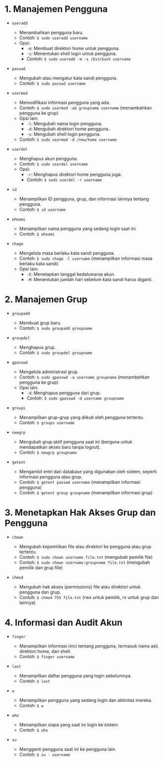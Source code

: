 # **1. Manajemen Pengguna**
- `useradd`  
   - Menambahkan pengguna baru.
   - Contoh: `$ sudo useradd username`
   - Opsi: 
     - `-m`: Membuat direktori home untuk pengguna.
     - `-s`: Menentukan shell login untuk pengguna.
     - Contoh: `$ sudo useradd -m -s /bin/bash username`

- `passwd`  
   - Mengubah atau mengatur kata sandi pengguna.
   - Contoh: `$ sudo passwd username`

- `usermod`  
   - Memodifikasi informasi pengguna yang ada.
   - Contoh: `$ sudo usermod -aG groupname username` (menambahkan pengguna ke grup)
   - Opsi lain:
     - `-l`: Mengubah nama login pengguna.
     - `-d`: Mengubah direktori home pengguna.
     - `-s`: Mengubah shell login pengguna.
   - Contoh: `$ sudo usermod -d /new/home username`

- `userdel`  
   - Menghapus akun pengguna.
   - Contoh: `$ sudo userdel username`
   - Opsi: 
     - `-r`: Menghapus direktori home pengguna juga.
     - Contoh: `$ sudo userdel -r username`

- `id`  
   - Menampilkan ID pengguna, grup, dan informasi lainnya tentang pengguna.
   - Contoh: `$ id username`

- `whoami`  
   - Menampilkan nama pengguna yang sedang login saat ini.
   - Contoh: `$ whoami`

- `chage`  
   - Mengelola masa berlaku kata sandi pengguna.
   - Contoh: `$ sudo chage -l username` (menampilkan informasi masa berlaku kata sandi)
   - Opsi lain:
     - `-E`: Menetapkan tanggal kedaluwarsa akun.
     - `-M`: Menentukan jumlah hari sebelum kata sandi harus diganti.

# **2. Manajemen Grup**
- `groupadd`  
   - Membuat grup baru.
   - Contoh: `$ sudo groupadd groupname`

- `groupdel`  
   - Menghapus grup.
   - Contoh: `$ sudo groupdel groupname`

- `gpasswd`  
   - Mengelola administrasi grup.
   - Contoh: `$ sudo gpasswd -a username groupname` (menambahkan pengguna ke grup)
   - Opsi lain:
     - `-d`: Menghapus pengguna dari grup.
     - Contoh: `$ sudo gpasswd -d username groupname`

- `groups`  
   - Menampilkan grup-grup yang diikuti oleh pengguna tertentu.
   - Contoh: `$ groups username`

- `newgrp`  
   - Mengubah grup aktif pengguna saat ini (berguna untuk mendapatkan akses baru tanpa logout).
   - Contoh: `$ newgrp groupname`

- `getent`  
   - Mengambil entri dari database yang digunakan oleh sistem, seperti informasi pengguna atau grup.
   - Contoh: `$ getent passwd username` (menampilkan informasi pengguna)
   - Contoh: `$ getent group groupname` (menampilkan informasi grup)

# **3. Menetapkan Hak Akses Grup dan Pengguna**
- `chown`  
   - Mengubah kepemilikan file atau direktori ke pengguna atau grup tertentu.
   - Contoh: `$ sudo chown username file.txt` (mengubah pemilik file)
   - Contoh: `$ sudo chown username:groupname file.txt` (mengubah pemilik dan grup file)

- `chmod`  
   - Mengubah hak akses (permissions) file atau direktori untuk pengguna dan grup.
   - Contoh: `$ chmod 755 file.txt` (rwx untuk pemilik, rx untuk grup dan lainnya)

# **4. Informasi dan Audit Akun**
- `finger`  
   - Menampilkan informasi rinci tentang pengguna, termasuk nama asli, direktori home, dan shell.
   - Contoh: `$ finger username`

- `last`  
   - Menampilkan daftar pengguna yang login sebelumnya.
   - Contoh: `$ last`

- `w`  
   - Menampilkan pengguna yang sedang login dan aktivitas mereka.
   - Contoh: `$ w`

- `who`  
   - Menampilkan siapa yang saat ini login ke sistem.
   - Contoh: `$ who`

- `su`  
   - Mengganti pengguna saat ini ke pengguna lain.
   - Contoh: `$ su - username`
